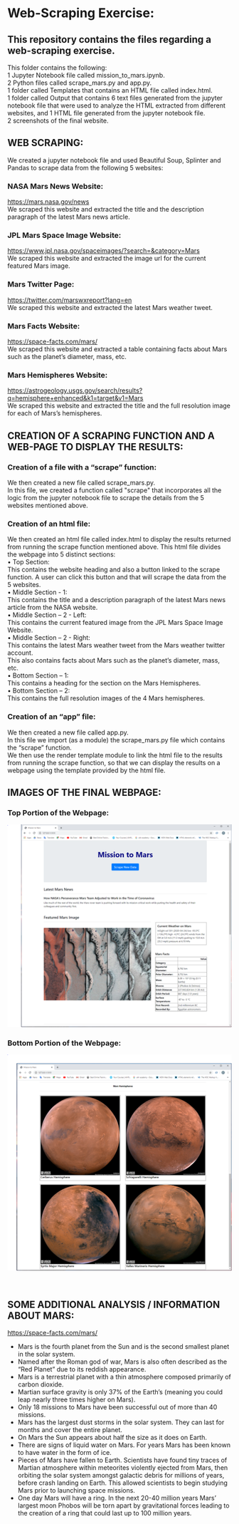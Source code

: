# Web-Scraping Exercise:

## This repository contains the files regarding a web-scraping exercise.
This folder contains the following:
<br>
1 Jupyter Notebook file called mission_to_mars.ipynb.
<br>
2 Python files called scrape_mars.py and app.py.
<br>
1 folder called Templates that contains an HTML file called index.html.
<br>
1 folder called Output that contains 6 text files generated from the jupyter notebook file that were used to analyze the HTML extracted from different websites, and 1 HTML file generated from the jupyter notebook file. 
<br>
2 screenshots of the final website.


## WEB SCRAPING:
We created a jupyter notebook file and used Beautiful Soup, Splinter and Pandas to scrape data from the following 5 websites:

### NASA Mars News Website: 
https://mars.nasa.gov/news 
<br>
We scraped this website and extracted the title and the description paragraph of the latest Mars news article.

### JPL Mars Space Image Website: 
https://www.jpl.nasa.gov/spaceimages/?search=&category=Mars 
<br>
We scraped this website and extracted the image url for the current featured Mars image.

### Mars Twitter Page: 
https://twitter.com/marswxreport?lang=en 
<br>
We scraped this website and extracted the latest Mars weather tweet. 

### Mars Facts Website: 
https://space-facts.com/mars/
<br>
We scraped this website and extracted a table containing facts about Mars such as the planet’s diameter, mass, etc.

### Mars Hemispheres Website: 
https://astrogeology.usgs.gov/search/results?q=hemisphere+enhanced&k1=target&v1=Mars 
<br>
We scraped this website and extracted the title and the full resolution image for each of Mars’s hemispheres. 



## CREATION OF A SCRAPING FUNCTION AND A WEB-PAGE TO DISPLAY THE RESULTS:

### Creation of a file with a “scrape” function:
We then created a new file called scrape_mars.py.
<br>
In this file, we created a function called "scrape" that incorporates all the logic from the jupyter notebook file to scrape the details from the 5 websites mentioned above.

### Creation of an html file:
We then created an html file called index.html to display the results returned from running the scrape function mentioned above. This html file divides the webpage into 5 distinct sections:
<br>
•	Top Section: 
<br>
This contains the website heading and also a button linked to the scrape function. A user can click this button and that will scrape the data from the 5 websites.
<br>
•	Middle Section - 1:
<br>
This contains the title and a description paragraph of the latest Mars news article from the NASA website.
<br>
•	Middle Section – 2 - Left:
<br>
This contains the current featured image from the JPL Mars Space Image Website.
<br>
•	Middle Section – 2 - Right:
<br>
This contains the latest Mars weather tweet from the Mars weather twitter account.
<br>
This also contains facts about Mars such as the planet’s diameter, mass, etc.
<br>
•	Bottom Section – 1:
<br>
This contains a heading for the section on the Mars Hemispheres.
<br>
•	Bottom Section – 2:
<br>
This contains the full resolution images of the 4 Mars hemispheres.


### Creation of an “app” file:
We then created a new file called app.py.
<br>
In this file we import (as a module) the scrape_mars.py file which contains the “scrape” function.
<br>
We then use the render template module to link the html file to the results from running the scrape function, so that we can display the results on a webpage using the template provided by the html file.


## IMAGES OF THE FINAL WEBPAGE:

### Top Portion of the Webpage:
![](images/Website_Screenshot_01.PNG)

### Bottom Portion of the Webpage:
![](images/Website_Screenshot_02.PNG)

<br>

## SOME ADDITIONAL ANALYSIS / INFORMATION ABOUT MARS:
https://space-facts.com/mars/
* Mars is the fourth planet from the Sun and is the second smallest planet in the solar system. 
* Named after the Roman god of war, Mars is also often described as the “Red Planet” due to its reddish appearance. 
* Mars is a terrestrial planet with a thin atmosphere composed primarily of carbon dioxide.
* Martian surface gravity is only 37% of the Earth’s (meaning you could leap nearly three times higher on Mars).
* Only 18 missions to Mars have been successful out of more than 40 missions.
* Mars has the largest dust storms in the solar system. They can last for months and cover the entire planet.
* On Mars the Sun appears about half the size as it does on Earth.
* There are signs of liquid water on Mars. For years Mars has been known to have water in the form of ice.
* Pieces of Mars have fallen to Earth. Scientists have found tiny traces of Martian atmosphere within meteorites violently ejected from Mars, then orbiting the solar system amongst galactic debris for millions of years, before crash landing on Earth. This allowed scientists to begin studying Mars prior to launching space missions.
* One day Mars will have a ring. In the next 20-40 million years Mars’ largest moon Phobos will be torn apart by gravitational forces leading to the creation of a ring that could last up to 100 million years.



